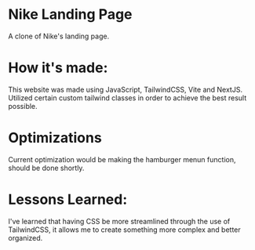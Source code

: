 
# Nike Landing Page

A clone of Nike's landing page.

# How it's made:

This website was made using JavaScript, TailwindCSS, Vite and NextJS. Utilized certain custom tailwind classes in order to achieve the best result possible.

# Optimizations
Current optimization would be making the hamburger menun function, should be done shortly.

# Lessons Learned:
I've learned that having CSS be more streamlined through the use of TailwindCSS, it allows me to create something more complex and better organized. 